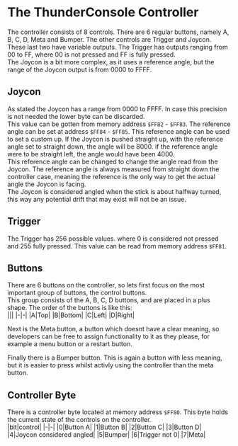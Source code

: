 # The ThunderConsole Controller

The controller consists of 8 controls. There are 6 regular buttons, namely A, B, C, D, Meta and Bumper. The other controls are Trigger and Joycon.  
These last two have variable outputs. The Trigger has outputs ranging from 00 to FF, where 00 is not pressed and FF is fully pressed.  
The Joycon is a bit more complex, as it uses a reference angle, but the range of the Joycon output is from 0000 to FFFF.  

## Joycon

As stated the Joycon has a range from 0000 to FFFF. In case this precision is not needed the lower byte can be discarded.  
This value can be gotten from memory address `$FF82` - `$FF83`. The reference angle can be set at address `$FF84` - `$FF85`. This reference angle can be used to set a custom up. If the Joycon is pushed straight up, with the reference angle set to straight down, the angle will be 8000. if the reference angle were to be straight left, the angle would have been 4000.  
This reference angle can be changed to change the angle read from the Joycon. The reference angle is always measured from straight down the controller case, meaning the reference is the only way to get the actual angle the Joycon is facing.  
The Joycon is considered angled when the stick is about halfway turned, this way any potential drift that may exist will not be an issue.

## Trigger

The Trigger has 256 possible values. where 0 is considered not pressed and 255 fully pressed. This value can be read from memory address `$FF81`.  

## Buttons

There are 6 buttons on the controller, so lets first focus on the most important group of buttons, the control buttons.  
This group consists of the A, B, C, D buttons, and are placed in a plus shape. The order of the buttons is like this:  
|||
|-|-|
|A|Top|
|B|Bottom|
|C|Left|
|D|Right|

Next is the Meta button, a button which doesnt have a clear meaning, so developers can be free to assign functionality to it as they please, for example a menu button or a restart button.  

Finally there is a Bumper button. This is again a button with less meaning, but it is easier to press whilst activly using the controller than the meta button.

## Controller Byte

There is a controller byte located at memory address `$FF80`. This byte holds the current state of the controls on the controller.  
|bit|control|
|-|-|
|0|Button A|
|1|Button B|
|2|Button C|
|3|Button D|
|4|Joycon considered angled|
|5|Bumper|
|6|Trigger not 0|
|7|Meta|
